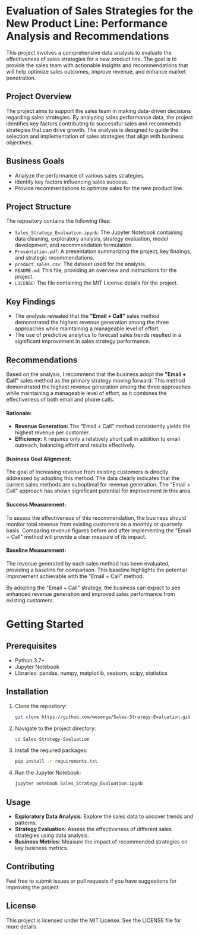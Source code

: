 # Evaluation of Sales Strategies for the New Product Line: Performance Analysis and Recommendations

This project involves a comprehensive data analysis to evaluate the effectiveness of sales strategies for a new product line. The goal is to provide the sales team with actionable insights and recommendations that will help optimize sales outcomes, improve revenue, and enhance market penetration.

## Project Overview

The project aims to support the sales team in making data-driven decisions regarding sales strategies. By analyzing sales performance data, the project identifies key factors contributing to successful sales and recommends strategies that can drive growth. The analysis is designed to guide the selection and implementation of sales strategies that align with business objectives.

## Business Goals

- Analyze the performance of various sales strategies.
- Identify key factors influencing sales success.
- Provide recommendations to optimize sales for the new product line.

## Project Structure

The repository contains the following files:

- `Sales_Strategy_Evaluation.ipynb`: The Jupyter Notebook containing data cleaning, exploratory analysis, strategy evaluation, model development, and recommendation formulation.
- `Presentation.pdf`: A presentation summarizing the project, key findings, and strategic recommendations.
- `product_sales.csv`: The dataset used for the analysis.
- `README.md`: This file, providing an overview and instructions for the project.
- `LICENSE`: The file containing the MIT License details for the project.

## Key Findings

- The analysis revealed that the **"Email + Call"** sales method demonstrated the highest revenue generation among the three approaches while maintaining a manageable level of effort.
- The use of predictive analytics to forecast sales trends resulted in a significant improvement in sales strategy performance.

## Recommendations

Based on the analysis, I recommend that the business adopt the **"Email + Call"** sales method as the primary strategy moving forward. This method demonstrated the highest revenue generation among the three approaches while maintaining a manageable level of effort, as it combines the effectiveness of both email and phone calls.

#### Rationale:
- **Revenue Generation:** The "Email + Call" method consistently yields the highest revenue per customer.
- **Efficiency:** It requires only a relatively short call in addition to email outreach, balancing effort and results effectively.

#### Business Goal Alignment:
The goal of increasing revenue from existing customers is directly addressed by adopting this method. The data clearly indicates that the current sales methods are suboptimal for revenue generation. The "Email + Call" approach has shown significant potential for improvement in this area.

#### Success Measurement:
To assess the effectiveness of this recommendation, the business should monitor total revenue from existing customers on a monthly or quarterly basis. Comparing revenue figures before and after implementing the "Email + Call" method will provide a clear measure of its impact.

#### Baseline Measurement:
The revenue generated by each sales method has been evaluated, providing a baseline for comparison. This baseline highlights the potential improvement achievable with the "Email + Call" method.

By adopting the "Email + Call" strategy, the business can expect to see enhanced revenue generation and improved sales performance from existing customers.


# Getting Started

## Prerequisites

- Python 3.7+
- Jupyter Notebook
- Libraries: pandas, numpy, matplotlib, seaborn, scipy, statistics

## Installation

1. Clone the repository:

    ```bash
    git clone https://github.com/wesonga/Sales-Strategy-Evaluation.git
    ```

2. Navigate to the project directory:

    ```bash
    cd Sales-Strategy-Svaluation
    ```

3. Install the required packages:

    ```bash
    pip install -r requirements.txt
    ```

4. Run the Jupyter Notebook:

    ```bash
    jupyter notebook Sales_Strategy_Evaluation.ipynb
    ```

## Usage

- **Exploratory Data Analysis**: Explore the sales data to uncover trends and patterns.
- **Strategy Evaluation**: Assess the effectiveness of different sales strategies using data analysis.
- **Business Metrics**: Measure the impact of recommended strategies on key business metrics.

## Contributing

Feel free to submit issues or pull requests if you have suggestions for improving the project.

## License

This project is licensed under the MIT License. See the LICENSE file for more details.